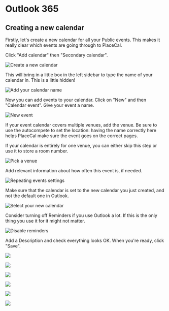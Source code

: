 # Outlook 365

## Creating a new calendar

Firstly, let's create a new calendar for all your Public events. This makes it really clear which events are going through to PlaceCal.

Click "Add calendar" then "Secondary calendar".

![Create a new calendar](/assets/outlook-calendar/01.png)

This will bring in a little box in the left sidebar to type the name of your calendar in. This is a little hidden!

![Add your calendar name](/assets/outlook-calendar/02.png)

Now you can add events to your calendar. Click on "New" and then "Calendar event". Give your event a name.

![New event](/assets/outlook-calendar/03.png)

If your event calendar covers multiple venues, add the venue. Be sure to use the autocompete to set the location: having the name correctly here helps PlaceCal make sure the event goes on the correct pages.

If your calendar is entirely for one venue, you can either skip this step or use it to store a room number.

![Pick a venue](/assets/outlook-calendar/04.png)

Add relevant information about how often this event is, if needed.

![Repeating events settings](/assets/outlook-calendar/05.png)

Make sure that the calendar is set to the new calendar you just created, and not the default one in Outlook.

![Select your new calendar](/assets/outlook-calendar/06.png)

Consider turning off Reminders if you use Outlook a lot. If this is the only thing you use it for it might not matter.

![Disable reminders](/assets/outlook-calendar/07.png)

Add a Description and check everything looks OK. When you're ready, click "Save".

![](/assets/outlook-calendar/08.png)

![](/assets/outlook-calendar/09.png)

![](/assets/outlook-calendar/10.png)

![](/assets/outlook-calendar/11.png)

![](/assets/outlook-calendar/12.png)

![](/assets/outlook-calendar/13.png)













